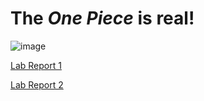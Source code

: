 # The *One Piece* is **real!** 
![image](https://static.wikia.nocookie.net/p__/images/3/30/381772_1.jpg/revision/latest?cb=20170424034120&path-prefix=protagonist)

[Lab Report 1](https://ant019.github.io/cse15l-lab-reports/lab-report-1-week-0.html)

[Lab Report 2](https://ant019.github.io/cse15l-lab-reports/lap-report-2-week-1.html)
